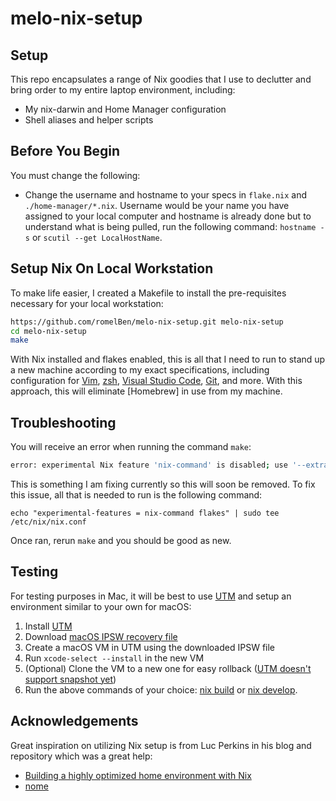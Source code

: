 # melo-nix-setup
## Setup
This repo encapsulates a range of Nix goodies that I use to declutter and bring order to my entire laptop environment, including:

- My nix-darwin and Home Manager configuration
- Shell aliases and helper scripts

## Before You Begin
You must change the following:
- Change the username and hostname to your specs in `flake.nix` and `./home-manager/*.nix`. Username would be your name you have assigned to your local computer and hostname is already done but to understand what is being pulled, run the following command: `hostname -s` or `scutil --get LocalHostName`.

## Setup Nix On Local Workstation
To make life easier, I created a Makefile to install the pre-requisites necessary for your local workstation:
```sh
https://github.com/romelBen/melo-nix-setup.git melo-nix-setup
cd melo-nix-setup
make
```

With Nix installed and flakes enabled, this is all that I need to run to stand up a new machine according to my exact specifications, including configuration for [Vim](./nix-darwin/home-manager/neovim.nix), [zsh](./nix-darwin/home-manager/zsh.nix), [Visual Studio Code](./nix-darwin/home-manager/vscode.nix), [Git](./nix-darwin/home-manager/git.nix), and more.
With this approach, this will eliminate [Homebrew] in use from my machine.

## Troubleshooting
You will receive an error when running the command `make`:
```sh
error: experimental Nix feature 'nix-command' is disabled; use '--extra-experimental-features nix-command'; to override
```
This is something I am fixing currently so this will soon be removed. To fix this issue, all that is needed to run is the following command:
```shell
echo "experimental-features = nix-command flakes" | sudo tee /etc/nix/nix.conf
```

Once ran, rerun `make` and you should be good as new.

## Testing
For testing purposes in Mac, it will be best to use [UTM](https://getutm.app) and setup an environment similar to your own for macOS:
1. Install [UTM](https://getutm.app)
2. Download [macOS IPSW recovery file](https://ipsw.me/product/Mac)
3. Create a macOS VM in UTM using the downloaded IPSW file
4. Run `xcode-select --install` in the new VM
5. (Optional) Clone the VM to a new one for easy rollback ([UTM doesn't support snapshot yet](https://github.com/utmapp/UTM/issues/2688))
6. Run the above commands of your choice: [nix build](#using-nix-build) or [nix develop](#using-nix-develop).

## Acknowledgements
Great inspiration on utilizing Nix setup is from Luc Perkins in his blog and repository which was a great help:
- [Building a highly optimized home environment with Nix](https://determinate.systems/posts/nix-home-env/)
- [nome](https://github.com/the-nix-way/nome/tree/main)
